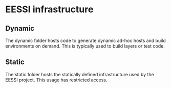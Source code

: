 # EESSI infrastructure

## Dynamic

The dynamic folder hosts code to generate dynamic ad-hoc hosts and build environments on demand. This is typically used to build layers or test code.

## Static

The static folder hosts the statically defined infrastructure used by the EESSI project. This usage has restricted access.

